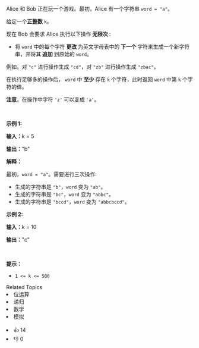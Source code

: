 <p>Alice 和 Bob 正在玩一个游戏。最初，Alice 有一个字符串 <code>word = "a"</code>。</p>

<p>给定一个<strong>正整数</strong> <code>k</code>。</p>

<p>现在 Bob 会要求 Alice 执行以下操作<strong> 无限次 </strong>:</p>

<ul> 
 <li>将 <code>word</code> 中的每个字符<strong> 更改 </strong>为英文字母表中的<strong> 下一个 </strong>字符来生成一个新字符串，并将其<strong> 追加 </strong>到原始的 <code>word</code>。</li> 
</ul>

<p>例如，对 <code>"c"</code> 进行操作生成 <code>"cd"</code>，对 <code>"zb"</code> 进行操作生成 <code>"zbac"</code>。</p>

<p>在执行足够多的操作后， <code>word</code> 中 <strong>至少 </strong>存在 <code>k</code> 个字符，此时返回 <code>word</code> 中第 <code>k</code> 个字符的值。</p>

<p><strong>注意</strong>，在操作中字符 <code>'z'</code> 可以变成 <code>'a'</code>。</p>

<p>&nbsp;</p>

<p><strong class="example">示例 1:</strong></p>

<div class="example-block"> 
 <p><strong>输入：</strong><span class="example-io">k = 5</span></p> 
</div>

<p><strong>输出：</strong><span class="example-io">"b"</span></p>

<p><strong>解释：</strong></p>

<p>最初，<code>word = "a"</code>。需要进行三次操作:</p>

<ul> 
 <li>生成的字符串是 <code>"b"</code>，<code>word</code> 变为 <code>"ab"</code>。</li> 
 <li>生成的字符串是 <code>"bc"</code>，<code>word</code> 变为 <code>"abbc"</code>。</li> 
 <li>生成的字符串是 <code>"bccd"</code>，<code>word</code> 变为 <code>"abbcbccd"</code>。</li> 
</ul>

<p><strong class="example">示例 2:</strong></p>

<div class="example-block"> 
 <p><strong>输入：</strong><span class="example-io">k = 10</span></p> 
</div>

<p><strong>输出：</strong><span class="example-io">"c"</span></p>

<p>&nbsp;</p>

<p><strong>提示：</strong></p>

<ul> 
 <li><code>1 &lt;= k &lt;= 500</code></li> 
</ul>

<div><div>Related Topics</div><div><li>位运算</li><li>递归</li><li>数学</li><li>模拟</li></div></div><br><div><li>👍 14</li><li>👎 0</li></div>